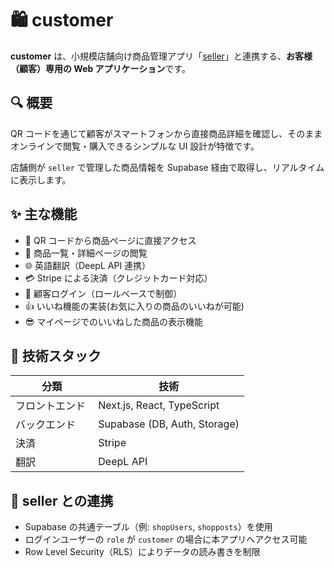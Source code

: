 # 🛍️ customer

**customer** は、小規模店舗向け商品管理アプリ「[seller](https://seller-weld.vercel.app/)」と連携する、**お客様（顧客）専用の Web アプリケーション**です。

## 🔍 概要

QR コードを通じて顧客がスマートフォンから直接商品詳細を確認し、そのままオンラインで閲覧・購入できるシンプルな UI 設計が特徴です。

店舗側が `seller` で管理した商品情報を Supabase 経由で取得し、リアルタイムに表示します。

## ✨ 主な機能

- 📱 QR コードから商品ページに直接アクセス
- 🛒 商品一覧・詳細ページの閲覧
- 🌐 英語翻訳（DeepL API 連携）
- 💳 Stripe による決済（クレジットカード対応）
- 🔐 顧客ログイン（ロールベースで制御）
- 👍 いいね機能の実装(お気に入りの商品のいいねが可能)
- 😎 マイページでのいいねした商品の表示機能

## 🧩 技術スタック

| 分類            | 技術                         |
| --------------- | ---------------------------- |
| フロントエンド  | Next.js, React, TypeScript   |
| バックエンド 　 | Supabase (DB, Auth, Storage) |
| 決済            | Stripe                       |
| 翻訳            | DeepL API                    |

## 🔗 seller との連携

- Supabase の共通テーブル（例: `shopUsers`, `shopposts`）を使用
- ログインユーザーの `role` が `customer` の場合に本アプリへアクセス可能
- Row Level Security（RLS）によりデータの読み書きを制限
